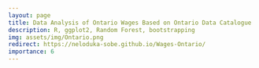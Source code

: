 ```yaml
---
layout: page
title: Data Analysis of Ontario Wages Based on Ontario Data Catalogue
description: R, ggplot2, Random Forest, bootstrapping
img: assets/img/Ontario.png
redirect: https://neloduka-sobe.github.io/Wages-Ontario/
importance: 6
---
```

